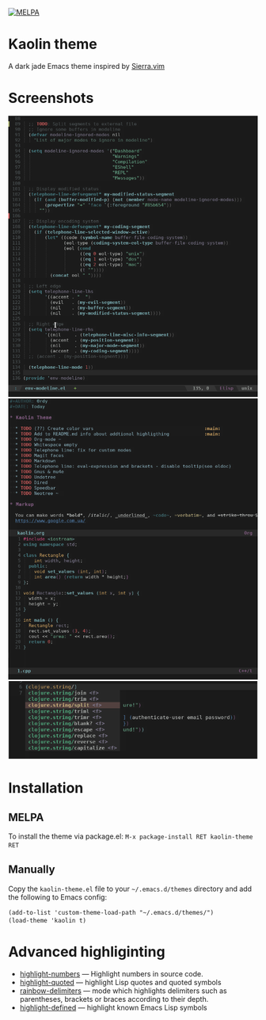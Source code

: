 [![MELPA](https://melpa.org/packages/kaolin-theme-badge.svg)](https://melpa.org/#/kaolin-theme)

# Kaolin theme
A dark jade Emacs theme inspired by [Sierra.vim](https://github.com/AlessandroYorba/Sierra)

# Screenshots
![kaolin-elisp](https://raw.githubusercontent.com/0rdy/kaolin-theme/master/screenshots/kaolin-elisp.png)
![kaolin-modes](https://raw.githubusercontent.com/0rdy/kaolin-theme/master/screenshots/kaolin-modes.png)
![kaolin-company](https://raw.githubusercontent.com/0rdy/kaolin-theme/master/screenshots/kaolin-company.png)

# Installation
## MELPA
To install the theme via package.el: `M-x package-install RET kaolin-theme RET`
## Manually
Copy the `kaolin-theme.el` file to your `~/.emacs.d/themes` directory and add the following to Emacs config:
```emacs-lisp
(add-to-list 'custom-theme-load-path "~/.emacs.d/themes/")
(load-theme 'kaolin t)
```
# Advanced highliginting

* [highlight-numbers](https://github.com/Fanael/highlight-numbers) — Highlight numbers in source code.
* [highlight-quoted](https://github.com/Fanael/highlight-quoted) — highlight Lisp quotes and quoted symbols
* [rainbow-delimiters](https://github.com/Fanael/rainbow-delimiters) — mode which highlights delimiters such as parentheses, brackets or braces according to their depth.
* [highlight-defined](https://github.com/Fanael/highlight-defined) — highlight known Emacs Lisp symbols
